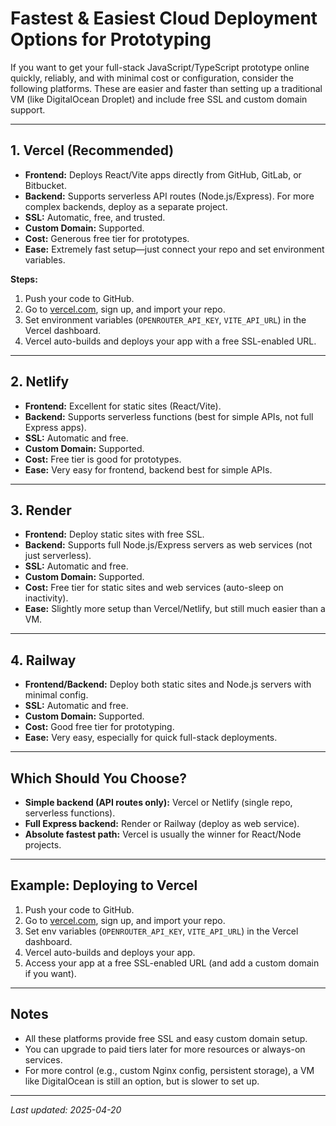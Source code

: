 # Fastest & Easiest Cloud Deployment Options for Prototyping

If you want to get your full-stack JavaScript/TypeScript prototype online quickly, reliably, and with minimal cost or configuration, consider the following platforms. These are easier and faster than setting up a traditional VM (like DigitalOcean Droplet) and include free SSL and custom domain support.

---

## 1. Vercel (Recommended)
- **Frontend:** Deploys React/Vite apps directly from GitHub, GitLab, or Bitbucket.
- **Backend:** Supports serverless API routes (Node.js/Express). For more complex backends, deploy as a separate project.
- **SSL:** Automatic, free, and trusted.
- **Custom Domain:** Supported.
- **Cost:** Generous free tier for prototypes.
- **Ease:** Extremely fast setup—just connect your repo and set environment variables.

**Steps:**
1. Push your code to GitHub.
2. Go to [vercel.com](https://vercel.com), sign up, and import your repo.
3. Set environment variables (`OPENROUTER_API_KEY`, `VITE_API_URL`) in the Vercel dashboard.
4. Vercel auto-builds and deploys your app with a free SSL-enabled URL.

---

## 2. Netlify
- **Frontend:** Excellent for static sites (React/Vite).
- **Backend:** Supports serverless functions (best for simple APIs, not full Express apps).
- **SSL:** Automatic and free.
- **Custom Domain:** Supported.
- **Cost:** Free tier is good for prototypes.
- **Ease:** Very easy for frontend, backend best for simple APIs.

---

## 3. Render
- **Frontend:** Deploy static sites with free SSL.
- **Backend:** Supports full Node.js/Express servers as web services (not just serverless).
- **SSL:** Automatic and free.
- **Custom Domain:** Supported.
- **Cost:** Free tier for static sites and web services (auto-sleep on inactivity).
- **Ease:** Slightly more setup than Vercel/Netlify, but still much easier than a VM.

---

## 4. Railway
- **Frontend/Backend:** Deploy both static sites and Node.js servers with minimal config.
- **SSL:** Automatic and free.
- **Custom Domain:** Supported.
- **Cost:** Good free tier for prototyping.
- **Ease:** Very easy, especially for quick full-stack deployments.

---

## Which Should You Choose?
- **Simple backend (API routes only):** Vercel or Netlify (single repo, serverless functions).
- **Full Express backend:** Render or Railway (deploy as web service).
- **Absolute fastest path:** Vercel is usually the winner for React/Node projects.

---

## Example: Deploying to Vercel
1. Push your code to GitHub.
2. Go to [vercel.com](https://vercel.com), sign up, and import your repo.
3. Set env variables (`OPENROUTER_API_KEY`, `VITE_API_URL`) in the Vercel dashboard.
4. Vercel auto-builds and deploys your app.
5. Access your app at a free SSL-enabled URL (and add a custom domain if you want).

---

## Notes
- All these platforms provide free SSL and easy custom domain setup.
- You can upgrade to paid tiers later for more resources or always-on services.
- For more control (e.g., custom Nginx config, persistent storage), a VM like DigitalOcean is still an option, but is slower to set up.

---

_Last updated: 2025-04-20_
